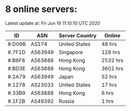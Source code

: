 # 8 online servers:

Latest update at: Fri Jun 19 11:10:10 UTC 2020

| ID | ASN | Server Country | Online |
| -- | --- | -------------- | ------ |
| #.D09B | AS174 | United States | 48 hrs |
| #.7F1D | AS63949 | Singapore | 128 hrs |
| #.B6F8 | AS63888 | Hong Kong | 2532 hrs |
| #.BD3E | AS63888 | Hong Kong | 3601 hrs |
| #.2A79 | AS63949 | Japan | 52 hrs |
| #.1278 | AS23033 | United States | 17 hrs |
| #.33B9 | AS63888 | Hong Kong | 6 hrs |
| #.1F2B | AS49392 | Russia | 1 hrs |


